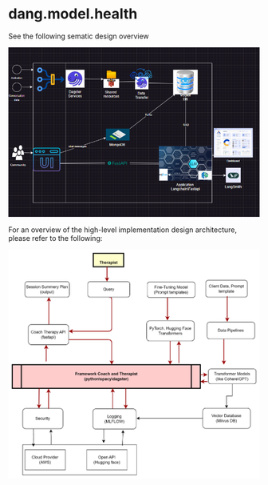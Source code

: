 # dang.model.health

See the following sematic design overview

![alt text](./image-1.png)


For an overview of the high-level implementation design architecture, please refer to the following: 

![alt text](image-3.png)